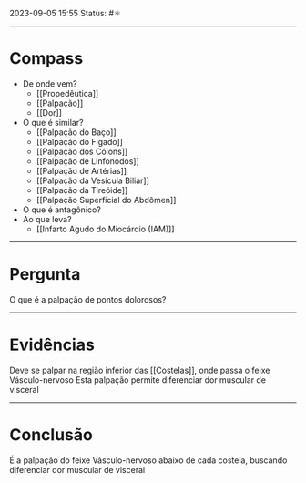 2023-09-05 15:55
Status: #⚛ 

---
# Compass
- De onde vem?
	- [[Propedêutica]]
	- [[Palpação]]
	- [[Dor]]
- O que é similar?
	- [[Palpação do Baço]]
	- [[Palpação do Fígado]]
	- [[Palpação dos Cólons]]
	- [[Palpação de Linfonodos]]
	- [[Palpação de Artérias]]
	- [[Palpação da Vesícula Biliar]]
	- [[Palpação da Tireóide]]
	- [[Palpação Superficial do Abdômen]]
- O que é antagônico?
- Ao que leva?
	- [[Infarto Agudo do Miocárdio (IAM)]]

----
# Pergunta
O que é a palpação de pontos dolorosos?

---- 
# Evidências
Deve se palpar na região inferior das [[Costelas]], onde passa o feixe Vásculo-nervoso 
Esta palpação permite diferenciar dor muscular de visceral

----  
# Conclusão
É a palpação do feixe Vásculo-nervoso abaixo de cada costela, buscando diferenciar dor muscular de visceral